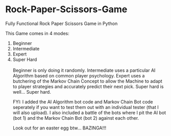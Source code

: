 # Rock-Paper-Scissors-Game
Fully Functional Rock Paper Scissors Game in Python

This Game comes in 4 modes:
<ol type="1">
  <li>Beginner</li>
  <li>Intermediate</li>
  <li>Expert</li>
  <li>Super Hard</li>
</o1><br>
Beginner is only doing it randomly. Intermediate uses a particular AI Algorithm based on common player psychology. Expert uses a butchering of the Markov Chain Concept to allow the Machine to adapt to player strategies and accurately predict their next pick. Super hard is well... Super hard.

FYI: I added the AI Algorithm bot code and Markov Chain Bot code seperately if you want to test them out with an individual tester (that I will also upload). I also included a battle of the bots where I pit the AI bot (bot 1) and the Markov Chain Bot (bot 2) against each other.

Look out for an easter egg btw... BAZINGA!!!
